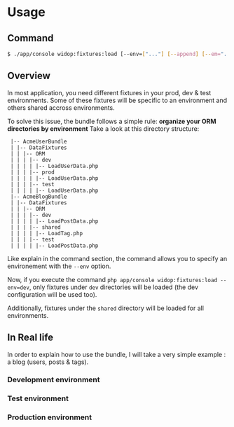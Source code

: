 # Usage

## Command

``` bash
$ ./app/console widop:fixtures:load [--env=["..."] [--append] [--em="..."] [--purge-with-truncate]
```

## Overview

In most application, you need different fixtures in your prod, dev & test environments.
Some of these fixtures will be specific to an environment and others shared accross environments.

To solve this issue, the bundle follows a simple rule: **organize your ORM directories by environment**
Take a look at this directory structure:

```
 |-- AcmeUserBundle
 | |-- DataFixtures
 | | |-- ORM
 | | | |-- dev
 | | | | |-- LoadUserData.php
 | | | |-- prod
 | | | | |-- LoadUserData.php
 | | | |-- test
 | | | | |-- LoadUserData.php
 |-- AcmeBlogBundle
 | |-- DataFixtures
 | | |-- ORM
 | | | |-- dev
 | | | | |-- LoadPostData.php
 | | | |-- shared
 | | | | |-- LoadTag.php
 | | | |-- test
 | | | | |-- LoadPostData.php
```

Like explain in the command section, the command allows you to specify an environement with the `--env` option.

Now, if you execute the command `php app/console widop:fixtures:load --env=dev`, only fixtures under
`dev` directories will be loaded (the dev configuration will  be used too).

Additionally, fixtures under the `shared` directory will be loaded for all environments.

## In Real life

In order to explain how to use the bundle, I will take a very simple example : a blog (users, posts & tags).

### Development environment

### Test environment

### Production environment
